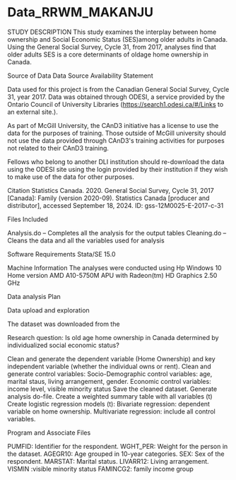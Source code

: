 # Data_RRWM_MAKANJU
STUDY DESCRIPTION
This study examines the interplay between  home ownership and Social Economic Status (SES)among older adults in Canada. Using the General Social Survey, Cycle 31, from 2017, analyses find that older adults SES is a core determinants of oldage home ownership in Canada. 

Source of  Data
Data Source Availability Statement

Data used for this project is from the Canadian General Social Survey, Cycle 31, year 2017. Data was obtained through ODESI, a service provided by the Ontario Council of University Libraries (https://search1.odesi.ca/#/Links to an external site.).

As part of McGill University, the CAnD3 initiative has a license to use the data for the purposes of training. Those outside of McGill university should not use the data provided through CAnD3's training activities for purposes not related to their CAnD3 training.

Fellows who belong to another DLI institution should re-download the data using the ODESI site using the login provided by their institution if they wish to make use of the data for other purposes.

Citation Statistics Canada. 2020. General Social Survey, Cycle 31, 2017 [Canada]: Family (version 2020-09). Statistics Canada [producer and distributor], accessed September 18, 2024. ID: gss-12M0025-E-2017-c-31

Files Included

Analysis.do – Completes all the analysis for the output tables Cleaning.do – Cleans the data and all the variables used for analysis

Software Requirements Stata/SE 15.0 

Machine Information The analyses were conducted using Hp Windows 10 Home version AMD A10-5750M APU with Radeon(tm) HD Graphics 2.50 GHz

Data analysis Plan

Data upload and exploration

The dataset was downloaded from the 


Research question: Is old age home ownership in Canada determined by individualized social economic status?

Clean and generate the dependent variable (Home Ownership) and key independent variable (whether the individual owns or rent).
Clean and generate control variables: Socio-Demographic control variables: age, marital staus, living arrangement, gender. Economic control variables: income level, visible minority status
Save the cleaned dataset.
Generate analysis do-file.
Create a weighted summary table with all variables (t)
Create logistic regression models (t): Bivariate regression: dependent variable on home ownership. Multivariate regression: include all control variables.

Program and Associate Files

PUMFID: Identifier for the respondent.
WGHT_PER: Weight for the person in the dataset.
AGEGR10: Age grouped in 10-year categories.
SEX: Sex of the respondent.
MARSTAT: Marital status.
LIVARR12: Living arrangement.
VISMIN :visible minority status
FAMINCG2: family income group






